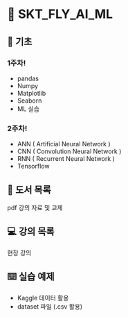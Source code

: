 # 🐼 SKT_FLY_AI_ML
## 📝 기초
### 1주차!
- pandas
- Numpy
- Matplotlib
- Seaborn
- ML 실습
### 2주차!
- ANN ( Artificial Neural Network )
- CNN ( Convolution Neural Network )
- RNN ( Recurrent Neural Network )
- Tensorflow


## 📗 도서 목록
pdf 강의 자료 및 교제

## 💻 강의 목록
현장 강의

## ⌨️ 실습 예제
- Kaggle 데이터 활용
- dataset 파일 (.csv 활용)



